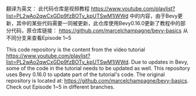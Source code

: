 翻译为英文：
此代码仓库是视频教程
https://www.youtube.com/playlist?list=PL2wAo2qwCxGDp9fzBOTy_kpUTSwM1iWWd
中的内容，由于Bevy更新，其中的某些代码需要一同被更新，此仓库使用Bevy0.16.0更新了教程中的部分代码，原仓库链接：
https://github.com/marcelchampagne/bevy-basics
从不同分支来查看Episode 1~5


This code repository is the content from the video tutorial
https://www.youtube.com/playlist?list=PL2wAo2qwCxGDp9fzBOTy_kpUTSwM1iWWd.
Due to updates in Bevy, some of the code in the tutorial needs to be updated as well. This repository uses Bevy 0.16.0 to update part of the tutorial's code. The original repository is located at:
https://github.com/marcelchampagne/bevy-basics.
Check out Episode 1~5 in different branches.